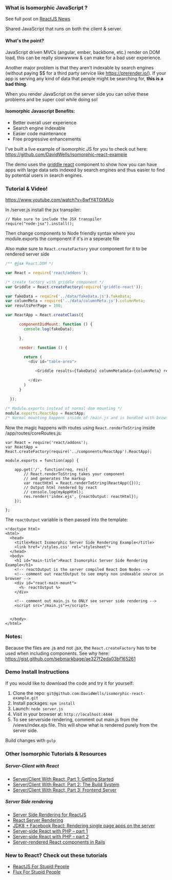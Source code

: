 
### What is Isomorphic JavaScript ?

See full post on [ReactJS News](http://reactjsnews.com/isomorphic-javascript-with-react-node/)

Shared JavaScript that runs on both the client & server.

#### What's the point?
JavaScript driven MVCs (angular, ember, backbone, etc.) render on DOM load, this can be really slowwwww & can make for a bad user experience.

Another major problem is that they aren't indexable by search engines (without paying $$ for a third party service like https://prerender.io/). If your app is serving any kind of data that people might be searching for, **this is a bad thing**.

When you render JavaScript on the server side you can solve these problems and be super cool while doing so!

#### Isomorphic Javascript Benefits:
* Better overall user experience
* Search engine indexable
* Easier code maintenance
* Free progressive enhancements

I've built a live example of isomorphic JS for you to check out here: https://github.com/DavidWells/isomorphic-react-example

The demo uses the [griddle react](http://dynamictyped.github.io/Griddle/) component to show how you can have apps with large data sets indexed by search engines and thus easier to find by potential users in search engines.

### Tutorial & Video!

https://www.youtube.com/watch?v=8wfY4TGtMUo

In /server.js install the jsx transpiler:
```
// Make sure to include the JSX transpiler
require("node-jsx").install();
```

Then change components to Node friendly syntax where you module.exports the component if it's in a seperate file

Also make sure to `React.createFactory` your component for it to be rendered server side
```js
/** @jsx React.DOM */

var React = require('react/addons');

/* create factory with griddle component */
var Griddle = React.createFactory(require('griddle-react'));

var fakeData = require('../data/fakeData.js').fakeData;
var columnMeta = require('../data/columnMeta.js').columnMeta;
var resultsPerPage = 100;

var ReactApp = React.createClass({

      componentDidMount: function () {
        console.log(fakeData);

      },

      render: function () {

        return (
          <div id="table-area">

             <Griddle results={fakeData} columnMetadata={columnMeta} resultsPerPage={resultsPerPage} tableClassName="table"/>

          </div>
        )
      }

  });

/* Module.exports instead of normal dom mounting */
module.exports.ReactApp = ReactApp;
/* Normal mounting happens inside of /main.js and is bundled with browserify */
```

Now the magic happens with routes using `React.renderToString` inside /app/routes/coreRoutes.js:
```
var React = require('react/addons');
var ReactApp = React.createFactory(require('../components/ReactApp').ReactApp);

module.exports = function(app) {

	app.get('/', function(req, res){
    	// React.renderToString takes your component
        // and generates the markup
		var reactHtml = React.renderToString(ReactApp({}));
        // Output html rendered by react
		// console.log(myAppHtml);
	    res.render('index.ejs', {reactOutput: reactHtml});
	});

};
```

The `reactOutput` variable is then passed into the template:
```
<!doctype html>
<html>
  <head>
    <title>React Isomorphic Server Side Rendering Example</title>
    <link href='/styles.css' rel="stylesheet">
  </head>
  <body>
	<h1 id="main-title">React Isomorphic Server Side Rendering Example</h1>
    <!-- reactOutput is the server compiled React Dom Nodes -->
    <!-- comment out reactOutput to see empty non indexable source in browser -->
    <div id="react-main-mount">
      <%- reactOutput %>
    </div>

	<!-- comment out main.js to ONLY see server side rendering -->
	<script src="/main.js"></script>


  </body>
</html>

```
### Notes:

Because the files are .js and not .jsx, the `React.createFactory` has to be used when including components. See why here: https://gist.github.com/sebmarkbage/ae327f2eda03bf165261

### Demo Install Instructions

If you would like to download the code and try it for yourself:

1. Clone the repo: `git@github.com:DavidWells/isomorphic-react-example.git`
2. Install packages: `npm install`
3. Launch: `node server.js`
4. Visit in your browser at: `http://localhost:4444`
5. To see serverside rendering, comment out main.js from the /views/index.ejs file. This will show what is rendered purely from the server side.

Build changes with `gulp`

### Other Isomorphic Tutorials & Resources

##### Server-Client with React
* [Server/Client With React, Part 1: Getting Started](http://eflorenzano.com/blog/2014/04/09/react-part-1-getting-started/)
* [Server/Client With React, Part 2: The Build System](http://eflorenzano.com/blog/2014/04/10/react-part-2-build-system/)
* [Server/Client With React, Part 3: Frontend Server](http://eflorenzano.com/blog/2014/04/11/react-part-3-frontend-server/)

##### Server Side rendering
* [Server Side Rendering for ReactJS](http://yanns.github.io/blog/2014/03/15/server-side-rendering-for-javascript-reactjs-framework/)
* [React Server Rendering](https://github.com/mhart/react-server-example)
* [JDK8 + Facebook React: Rendering single page apps on the server](http://augustl.com/blog/2014/jdk8_react_rendering_on_server/)
* [Server-side React with PHP – part 1](http://www.phpied.com/server-side-react-with-php/)
* [Server-side React with PHP – part 2](http://www.phpied.com/server-side-react-with-php-part-2/)
* [Server-rendered React components in Rails](http://bensmithett.com/server-rendered-react-components-in-rails/)

### New to React? Check out these tutorials
* [ReactJS For Stupid People](http://blog.andrewray.me/reactjs-for-stupid-people/)
* [Flux For Stupid People](http://blog.andrewray.me/flux-for-stupid-people/)
